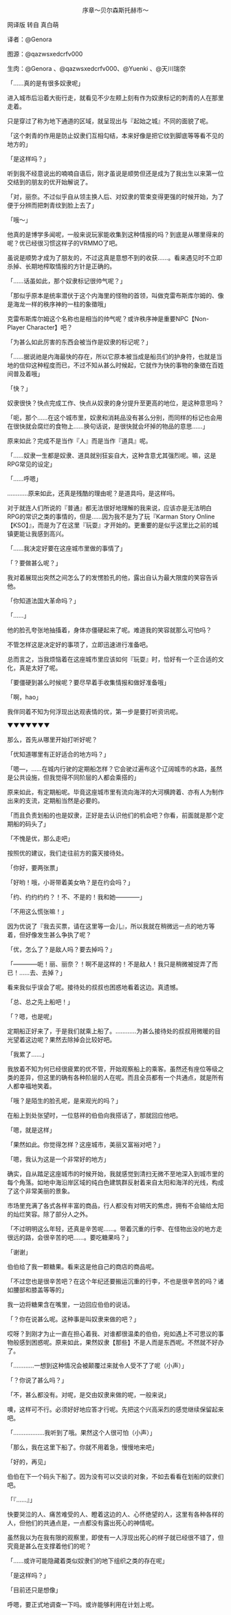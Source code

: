 <p align="center">序章～贝尔森斯托赫市～</p>

网译版 转自 真白萌

译者：@Genora

图源：@qazwsxedcrfv000

生肉：@Genora 、@qazwsxedcrfv000、@Yuenki 、@天川瑞奈 

「……真的是有很多奴隶呢」

进入城市后沿着大街行走，就看见不少左颊上刻有作为奴隶标记的刺青的人在那里走着。

只是穿过了称为地下通道的区域，就呈现出与『起始之城』不同的面貌了呢。

「这个刺青的作用是防止奴隶们互相勾结，本来好像是把它纹到脚底等等看不见的地方的」

「是这样吗？」

听到我不经意说出的喃喃自语后，刚才虽说是顺势但还是成为了我出生以来第一位交结到的朋友的优开始解说了。

「对，丽奈。不过似乎自从领主换人后、对奴隶的管束变得更强的时候开始，为了便于分辨而把刺青纹到脸上去了」

「哦～」

他真的是博学多闻呢，一般来说玩家能收集到这种情报的吗？到底是从哪里得来的呢？优已经很习惯这样子的VRMMO了吧。

虽说是顺势才成为了朋友的，不过这真是意想不到的收获……。看来遇见时不立即杀掉、长期地榨取情报的方针是正确的。

「……话虽如此，那个奴隶标记很帅气呢？」

「那似乎原本是统率潜伏于这个内海里的怪物的首领，叫做克雷布斯库尔姆的、像是海龙一样的秩序神的一柱的象徵哦」

克雷布斯库尔姆这个名称也是相当的帅气呢？或许秩序神是重要NPC【Non-Player Character】吧？

「为甚么如此厉害的东西会被当作是奴隶的标记呢？」

「……据说祂是内海最快的存在，所以它原本被当成是船员们的护身符，也就是当地的信仰这种程度而已，不过不知从甚么时候起，它就作为快的事物的象徵在百姓间普及着哦」

「快？」

奴隶很快？快点完成工作、快点从奴隶的身分提升至更高的地位，是这种意思吗？

「呃，那个……在这个城市里，奴隶和消耗品没有甚么分别，而同样的标记也会用在很快就会腐烂的食物上……换句话说，是很快就会坏掉的物品的意思……」

原来如此？完成不是当作『人』而是当作『道具』呢。

「……奴隶一生都是奴隶、道具就别狂妄自大，这种含意尤其强烈呢。嘛，这是RPG常见的设定」

「……呼嗯」

…………原来如此，还真是残酷的理由呢？是道具吗，是这样吗。

对于就连人们所说的『普通』都无法很好地理解的我来说，应该亦是无法明白RPG的常识之类的事情的，但是……因为我不是为了玩『Karman Story Online【KSO】』，而是为了在这里『玩耍』才开始的。更重要的是似乎这里比之前的城镇更能让我感到高兴。

「……我决定好要在这座城市里做的事情了」

「？要做甚么呢？」

我对着展现出突然之间怎么了的发愣脸孔的他，露出自认为最大限度的笑容告诉他。

「你知道法国大革命吗？」

「……」

他的脸孔夸张地抽搐着，身体亦僵硬起来了呢。难道我的笑容就那么可怕吗？

不管怎样这是决定好的事项了，立即迅速进行准备吧。

总而言之，当我烦恼着在这座城市里应该如何『玩耍』时，恰好有一个正合适的文化，真是太好了呢。

「要僵硬到甚么时候呢？要尽早着手收集情报和做好准备哦」

「啊，hao」

我伴同着不知为何浮现出达观表情的优，第一步是要打听资讯呢。

▼▼▼▼▼▼▼

那么，首先从哪里开始打听好呢？

「优知道哪里有正好适合的地方吗？」

「嗯—，……在城内行驶的定期船怎样？它会驶过遍布这个辽阔城市的水路，虽然是公共设施，但我觉得不同阶层的人都会乘搭的」

原来如此，有定期船呢。毕竟这座城市里有流向海洋的大河横跨着、亦有人为制作出来的支流，定期船当然是必要的。

「而且负责划船的也是奴隶，正好是去认识他们的机会吧？你看，前面就是那个定期船的码头了」

「不愧是优，那么走吧」

按照优的建议，我们走往前方的露天接待处。

「你好，要两张票」

「好哟！哦，小哥带着美女吶？是在约会吗？」

「约、约约约约？！不、不是的！我和她————」

「不用这么慌张嘛！」

因为优说了『我去买票，请在这里等一会儿』，所以我就在稍微远一点的地方等着，但好像发生甚么争执了呢？

「优，怎么了？是敌人吗？要去掉吗？」

「————呃！丽、丽奈？！啊不是这样的！不是敌人！我只是稍微被捉弄了而已！……去、去掉？」

看来我似乎误会了呢。接待处的叔叔也困惑地看着这边。真遗憾。

「总、总之先上船吧！」

「？嗯，也是呢」

定期船正好来了，于是我们就乘上船了。…………为甚么接待处的叔叔用微暖的目光望着这边呢？果然去除掉会比较好吧。

「我累了……」

我放着不知为何已经很疲累的优不管，开始观察船上的乘客。虽然还有座位等级之类的差异，但这里的确有各种阶层的人在呢。而且全员都有一个共通点，就是所有人都幸福地笑着。

「哦？是陌生的脸孔呢，是来观光的吗？」

在船上到处张望时，一位慈祥的伯伯向我搭话了，那就回应他吧。

「嗯，就是这样」

「果然如此。你觉得怎样？这座城市，美丽又富裕对吧？」

「嗯，我认为这是一个非常好的地方」

确实，自从踏足这座城市的时候开始，我就感觉到清扫无微不至地深入到城市里的每个角落。如地中海沿岸区域的纯白色建筑群反射着来自太阳和海洋的光线，构成了这个非常美丽的景象。

市场里充满了各式各样丰富的商品，行人都没有对明天的焦虑，拥有不会输给太阳的灿烂笑容。除了部分人之外。

「不过明明这么年轻，还真是辛苦呢……。带着沉重的行李、在怪物出没的地方走很远的路，会很辛苦的吧……。要吃糖果吗？」

「谢谢」

伯伯给了我一颗糖果。看来这是他自己的商店的商品呢。

「不过您也是很辛苦吧？在这个年纪还要搬运沉重的行李，不也是很辛苦的吗？诸如腰部和膝盖等等的」

我一边将糖果含在嘴里，一边回应伯伯的说话。

「？你在说甚么呢。这种事是叫奴隶来做的吧？」

哎呀？到刚才为止一直在担心着我、对谁都很温柔的伯伯，宛如遇上不可思议的事物般感到困惑呢。原来如此，果然奴隶【那些】不是人而是东西呢。不然就不好办了。

「…………一想到这种情况会被颠覆过来就令人受不了了呢（小声）」

「？你说了甚么吗？」

「不，甚么都没有。对呢，是交由奴隶来做的呢，一般来说」

噢，这样可不行。必须好好地应答才行呢。先把这个兴高采烈的感觉继续保留起来吧。

「………………我听到了哦。果然这个人很可怕（小声）」

「那么，我在这里下船了。你就不用着急，慢慢地来吧」

「好的，再见」

伯伯在下一个码头下船了。因为没有可以交谈的对象，不如去看看在划船的奴隶们吧。

「『……』」

快要哭泣的人、痛苦难受的人、瞪着这边的人、心怀绝望的人，这里有各种各样的人，但他们的共通点是，一点都没有露出死心的神情呢。

虽然我以为在我有限的观察里，即使有一人浮现出死心的样子就已经很不错了，但究竟是甚么在支撑着他们的呢？

「……或许可能隐藏着类似奴隶们的地下组织之类的存在呢」

「是这样吗？」

「目前还只是想像」

呼嗯，要正式地调查一下吗。或许能够利用在计划上呢。

